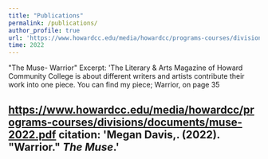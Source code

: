 ```yaml
---
title: "Publications"
permalink: /publications/
author_profile: true
url: 'https://www.howardcc.edu/media/howardcc/programs-courses/divisions/documents/muse-2022.pdf'
time: 2022
---
```


"The Muse- Warrior"
Excerpt: 'The Literary & Arts Magazine of Howard Community College is about different writers and artists contribute their work into one piece. You can find my piece; Warrior, on page 35

<https://www.howardcc.edu/media/howardcc/programs-courses/divisions/documents/muse-2022.pdf>
citation: 'Megan Davis,. (2022). &quot;Warrior.&quot; <i>The Muse</i>.'
---
